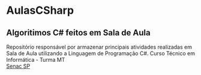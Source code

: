 # AulasCSharp
## Algoritimos C# feitos em Sala de Aula
Repositório responsável por armazenar principais atividades realizadas em Sala de Aula utilizando a Linguagem de Programação C#. 
Curso Técnico em Informática - Turma MT  
[Senac SP](http://sp.senac.br)
